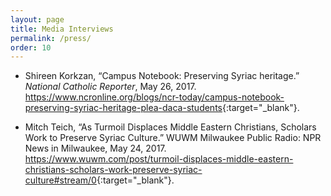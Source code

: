 ```yaml
---
layout: page
title: Media Interviews
permalink: /press/
order: 10
---
```


* Shireen Korkzan, “Campus Notebook: Preserving Syriac heritage.” _National Catholic
Reporter_, May 26, 2017. <https://www.ncronline.org/blogs/ncr-today/campus-notebook-preserving-syriac-heritage-plea-daca-students>{:target="_blank"}.

* Mitch Teich, “As Turmoil Displaces Middle Eastern Christians, Scholars Work to
Preserve Syriac Culture.” WUWM Milwaukee Public Radio: NPR News in Milwaukee,
May 24, 2017. <https://www.wuwm.com/post/turmoil-displaces-middle-eastern-christians-scholars-work-preserve-syriac-culture#stream/0>{:target="_blank"}.


[jekyll-organization]: https://github.com/jekyll
